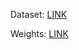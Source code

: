 Dataset: [LINK](https://drive.google.com/file/d/1ZEyNMEO43u3qhJAwJeBZxFBEYc_pVYZQ/view)

Weights: [LINK](https://drive.google.com/drive/folders/1A50EkrU-exz64wKhicDIUclrhLCbZ-9P)
